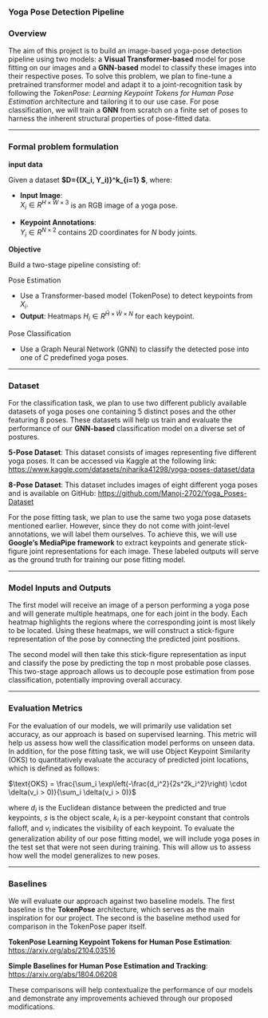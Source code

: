 ### Yoga Pose Detection Pipeline 

### Overview

The aim of this project is to build an image-based yoga-pose detection pipeline using two models: a **Visual Transformer-based** model for pose fitting on our images and a **GNN-based** model to classify these images into their respective poses. To solve this problem, we plan to fine-tune a pretrained transformer model and adapt it to a joint-recognition task by following the *TokenPose: Learning Keypoint Tokens for Human Pose Estimation* architecture and tailoring it to our use case.
For pose classification, we will train a **GNN** from scratch on a finite set of poses to harness the inherent structural properties of pose-fitted data.

---

### Formal problem formulation

**input data**

Given a dataset **$D=\{(X_i, Y_i)\}^k_{i=1} $**, where:

- **Input Image**:  
  $X_i \in {R}^{H \times W \times 3}$ is an RGB image of a yoga pose.

- **Keypoint Annotations**:  
  $Y_i \in {R}^{N \times 2}$ contains 2D coordinates for $N$ body joints.


**Objective**

Build a two-stage pipeline consisting of:

Pose Estimation

- Use a Transformer-based model (TokenPose) to detect keypoints from $X_i$.
- **Output**: Heatmaps $H_i \in {R}^{\hat{H} \times \hat{W} \times N}$ for each keypoint.

Pose Classification

- Use a Graph Neural Network (GNN) to classify the detected pose into one of $C$ predefined yoga poses.

---

### Dataset

For the classification task, we plan to use two different publicly available datasets of yoga poses one containing 5 distinct poses and the other featuring 8 poses. These datasets will help us train and evaluate the performance of our **GNN-based** classification model on a diverse set of postures.

**5-Pose Dataset**:
This dataset consists of images representing five different yoga poses. It can be accessed via Kaggle at the following link:
https://www.kaggle.com/datasets/niharika41298/yoga-poses-dataset/data

**8-Pose Dataset**:
This dataset includes images of eight different yoga poses and is available on GitHub:
https://github.com/Manoj-2702/Yoga_Poses-Dataset

For the pose fitting task, we plan to use the same two yoga pose datasets mentioned earlier. However, since they do not come with joint-level annotations, we will label them ourselves. To achieve this, we will use **Google’s MediaPipe framework** to extract keypoints and generate stick-figure joint representations for each image. These labeled outputs will serve as the ground truth for training our pose fitting model.

---

### Model Inputs and Outputs
The first model will receive an image of a person performing a yoga pose and will generate multiple heatmaps, one for each joint in the body. Each heatmap highlights the regions where the corresponding joint is most likely to be located. Using these heatmaps, we will construct a stick-figure representation of the pose by connecting the predicted joint positions.

The second model will then take this stick-figure representation as input and classify the pose by predicting the top n most probable pose classes. This two-stage approach allows us to decouple pose estimation from pose classification, potentially improving overall accuracy.

---

### Evaluation Metrics
For the evaluation of our models, we will primarily use validation set accuracy, as our approach is based on supervised learning. This metric will help us assess how well the classification model performs on unseen data. In addition, for the pose fitting task, we will use Object Keypoint Similarity (OKS) to quantitatively evaluate the accuracy of predicted joint locations, which is defined as follows:

$\text{OKS} = \frac{\sum_i \exp\left(-\frac{d_i^2}{2s^2k_i^2}\right) \cdot \delta(v_i > 0)}{\sum_i \delta(v_i > 0)}$


where $d_i$  is the Euclidean distance between the predicted and true keypoints, $s$ is the object scale, $k_i$ is a per-keypoint constant that controls falloff, and $v_i$ indicates the visibility of each keypoint. To evaluate the generalization ability of our pose fitting model, we will include yoga poses in the test set that were not seen during training. This will allow us to assess how well the model generalizes to new poses.

---

### Baselines

We will evaluate our approach against two baseline models. The first baseline is the **TokenPose** architecture, which serves as the main inspiration for our project. The second is the baseline method used for comparison in the TokenPose paper itself.

**TokenPose Learning Keypoint Tokens for Human Pose Estimation**:
https://arxiv.org/abs/2104.03516

**Simple Baselines for Human Pose Estimation and Tracking**:
https://arxiv.org/abs/1804.06208

These comparisons will help contextualize the performance of our models and demonstrate any improvements achieved through our proposed modifications.

